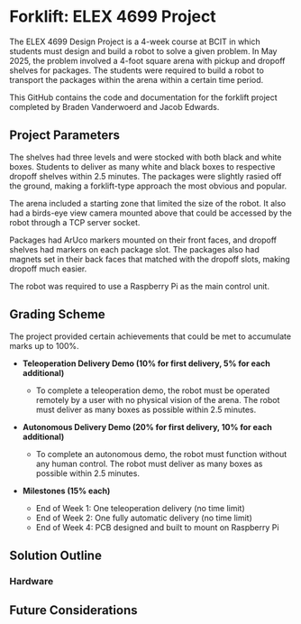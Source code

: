 # Forklift: ELEX 4699 Project

The ELEX 4699 Design Project is a 4-week course at BCIT in which students must design and build a robot to solve a given problem. In May 2025, the problem involved a 4-foot square arena  with pickup and dropoff shelves for packages. The students were required to build a robot to transport the packages within the arena within a certain time period.

This GitHub contains the code and documentation for the forklift project completed by Braden Vanderwoerd and Jacob Edwards.

## Project Parameters

The shelves had three levels and were stocked with both black and white boxes. Students to deliver as many white and black boxes to respective dropoff shelves within 2.5 minutes. The packages were slightly rasied off the ground, making a forklift-type approach the most obvious and popular.

The arena included a starting zone that limited the size of the robot. It also had a birds-eye view camera mounted above that could be accessed by the robot through a TCP server socket.

Packages had ArUco markers mounted on their front faces, and dropoff shelves had markers on each package slot. The packages also had magnets set in their back faces that matched with the dropoff slots, making dropoff much easier.

The robot was required to use a Raspberry Pi as the main control unit.

## Grading Scheme

The project provided certain achievements that could be met to accumulate marks up to 100%.

*   **Teleoperation Delivery Demo (10% for first delivery, 5% for each additional)**
    * To complete a teleoperation demo, the robot must be operated remotely by a user with no physical vision of the arena. The robot must deliver as many boxes as possible within 2.5 minutes.

*   **Autonomous Delivery Demo (20% for first delivery, 10% for each additional)**
    * To complete an autonomous demo, the robot must function without any human control. The robot must deliver as many boxes as possible within 2.5 minutes.

*   **Milestones (15% each)**
    *   End of Week 1: One teleoperation delivery (no time limit)
    *   End of Week 2: One fully automatic delivery (no time limit)
    *   End of Week 4: PCB designed and built to mount on Raspberry Pi


## Solution Outline

### Hardware



## Future Considerations

